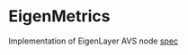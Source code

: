 # EigenMetrics

Implementation of EigenLayer AVS node [spec](https://docs.eigenlayer.xyz/category/metrics)